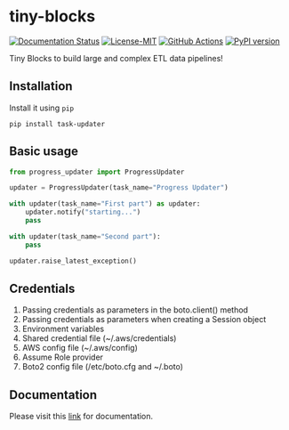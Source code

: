  tiny-blocks
=============

[![Documentation Status](https://readthedocs.org/projects/tiny-blocks/badge/?version=latest)](https://tiny-blocks.readthedocs.io/en/latest/?badge=latest)
[![License-MIT](https://img.shields.io/badge/License-MIT-yellow.svg)](https://github.com/pyprogrammerblog/tiny-blocks/blob/master/LICENSE)
[![GitHub Actions](https://github.com/pyprogrammerblog/tiny-blocks/workflows/CI/badge.svg/)](https://github.com/pyprogrammerblog/tiny-blocks/workflows/CI/badge.svg/)
[![PyPI version](https://badge.fury.io/py/tiny-blocks.svg)](https://badge.fury.io/py/tiny-blocks)

Tiny Blocks to build large and complex ETL data pipelines!

Installation
-------------

Install it using ``pip``

```shell
pip install task-updater
```

Basic usage
---------------

```python
from progress_updater import ProgressUpdater

updater = ProgressUpdater(task_name="Progress Updater")

with updater(task_name="First part") as updater:
    updater.notify("starting...")
    pass

with updater(task_name="Second part"):
    pass

updater.raise_latest_exception()
```

Credentials
----------------------

1. Passing credentials as parameters in the boto.client() method
2. Passing credentials as parameters when creating a Session object
3. Environment variables
4. Shared credential file (~/.aws/credentials)
5. AWS config file (~/.aws/config)
6. Assume Role provider
7. Boto2 config file (/etc/boto.cfg and ~/.boto)


Documentation
--------------

Please visit this [link](https://tiny-blocks.readthedocs.io/en/latest/) for documentation.
